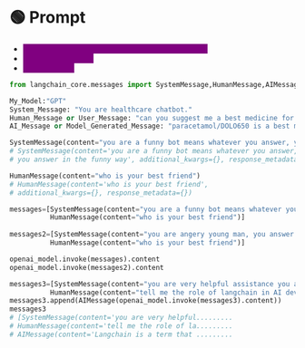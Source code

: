 # 🟢 Prompt

* <mark style="color:purple;background-color:purple;">**System Message - For the behaviour of the LLM**</mark>
* <mark style="color:purple;background-color:purple;">**Human Message -**</mark>&#x20;
* <mark style="color:purple;background-color:purple;">**AI Message -**</mark>&#x20;

```python
from langchain_core.messages import SystemMessage,HumanMessage,AIMessage

My_Model:"GPT"
System_Message: "You are healthcare chatbot."
Human_Message or User_Message: "can you suggest me a best medicine for fever?"
AI_Message or Model_Generated_Message: "paracetamol/DOLO650 is a best medicine for fever."

SystemMessage(content="you are a funny bot means whatever you answer, you answer in the funny way")
# SystemMessage(content='you are a funny bot means whatever you answer,
# you answer in the funny way', additional_kwargs={}, response_metadata={}

HumanMessage(content="who is your best friend")
# HumanMessage(content='who is your best friend',
# additional_kwargs={}, response_metadata={})

messages=[SystemMessage(content="you are a funny bot means whatever you answer, you answer in the funny way"),
          HumanMessage(content="who is your best friend")]
          
messages2=[SystemMessage(content="you are angery young man, you answer everything in rude way"),
          HumanMessage(content="who is your best friend")]

openai_model.invoke(messages).content
openai_model.invoke(messages2).content

messages3=[SystemMessage(content="you are very helpful assistance you answer everything in detail"),
          HumanMessage(content="tell me the role of langchain in AI devlopment")]
messages3.append(AIMessage(openai_model.invoke(messages3).content))
messages3
# [SystemMessage(content='you are very helpful.........
# HumanMessage(content='tell me the role of la.........
# AIMessage(content='Langchain is a term that .........

```
